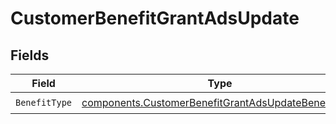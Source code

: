 # CustomerBenefitGrantAdsUpdate


## Fields

| Field                                                                                                                      | Type                                                                                                                       | Required                                                                                                                   | Description                                                                                                                |
| -------------------------------------------------------------------------------------------------------------------------- | -------------------------------------------------------------------------------------------------------------------------- | -------------------------------------------------------------------------------------------------------------------------- | -------------------------------------------------------------------------------------------------------------------------- |
| `BenefitType`                                                                                                              | [components.CustomerBenefitGrantAdsUpdateBenefitType](../../models/components/customerbenefitgrantadsupdatebenefittype.md) | :heavy_check_mark:                                                                                                         | N/A                                                                                                                        |
